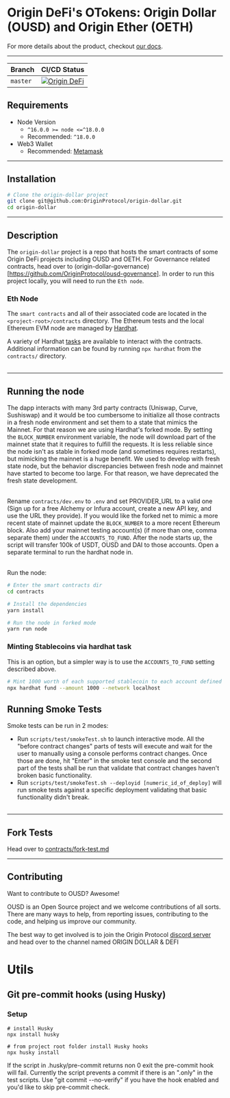 # Origin DeFi's OTokens: Origin Dollar (OUSD) and Origin Ether (OETH)
 
For more details about the product, checkout [our docs](https://docs.oeth.com).

---

| Branch    | CI/CD Status                                                                                                                                                                                                      |
| --------- | ----------------------------------------------------------------------------------------------------------------------------------------------------------------------------------------------------------------- |
| `master`  | [![Origin DeFi](https://github.com/OriginProtocol/origin-dollar/actions/workflows/defi.yml/badge.svg)](https://github.com/OriginProtocol/origin-dollar/actions/workflows/defi.yml)                                       |


## Requirements

- Node Version
  - `^16.0.0 >= node <=^18.0.0`
  - Recommended: `^18.0.0`
- Web3 Wallet
  - Recommended: [Metamask](https://metamask.io/)

---

## Installation

```bash
# Clone the origin-dollar project
git clone git@github.com:OriginProtocol/origin-dollar.git
cd origin-dollar
```

---

## Description

The `origin-dollar` project is a repo that hosts the smart contracts of some Origin DeFi projects including OUSD and OETH. For Governance related contracts, head over to (origin-dollar-governance)[https://github.com/OriginProtocol/ousd-governance]. In order to run this project locally, you will need to run the `Eth node`.

### Eth Node

The `smart contracts` and all of their associated code are located in the `<project-root>/contracts` directory. The Ethereum tests and the local Ethereum EVM node are managed by [Hardhat](https://hardhat.org/).

A variety of Hardhat [tasks](https://hardhat.org/guides/create-task.html) are available to interact with the contracts. Additional information can be found by running `npx hardhat` from the `contracts/` directory.
<br/><br/>

---

## Running the node

The dapp interacts with many 3rd party contracts (Uniswap, Curve, Sushiswap) and it would be too cumbersome to initialize all those contracts in a fresh node environment and set them to a state that mimics the Mainnet. For that reason we are using Hardhat's forked mode. By setting the `BLOCK_NUMBER` environment variable, the node will download part of the mainnet state that it requires to fulfill the requests. It is less reliable since the node isn't as stable in forked mode (and sometimes requires restarts), but mimicking the mainnet is a huge benefit. We used to develop with fresh state node, but the behavior discrepancies between fresh node and mainnet have started to become too large. For that reason, we have deprecated the fresh state development.
<br/><br/>

Rename `contracts/dev.env` to `.env` and set PROVIDER_URL to a valid one (Sign up for a free Alchemy or Infura account, create a new API key, and use the URL they provide). If you would like the forked net to mimic a more recent state of mainnet update the `BLOCK_NUMBER` to a more recent Ethereum block. Also add your mainnet testing account(s) (if more than one, comma separate them) under the `ACCOUNTS_TO_FUND`. After the node starts up, the script will transfer 100k of USDT, OUSD and DAI to those accounts. Open a separate terminal to run the hardhat node in.
<br/><br/>

Run the node:

```bash
# Enter the smart contracts dir
cd contracts

# Install the dependencies
yarn install

# Run the node in forked mode
yarn run node
```

### Minting Stablecoins via hardhat task

This is an option, but a simpler way is to use the `ACCOUNTS_TO_FUND` setting described above.

```bash
# Mint 1000 worth of each supported stablecoin to each account defined in the mnemonic
npx hardhat fund --amount 1000 --network localhost
```

## Running Smoke Tests

Smoke tests can be run in 2 modes:

- Run `scripts/test/smokeTest.sh` to launch interactive mode. All the "before contract changes" parts of tests
  will execute and wait for the user to manually using a console performs contract changes. Once those are done,
  hit "Enter" in the smoke test console and the second part of the tests shall be run that validate that contract
  changes haven't broken basic functionality.
- Run `scripts/test/smokeTest.sh --deployid [numeric_id_of_deploy]` will run smoke tests against a specific
  deployment validating that basic functionality didn't break.
  <br/><br/>

---

## Fork Tests

Head over to [contracts/fork-test.md](contracts/fork-test.md)

---

## Contributing

Want to contribute to OUSD? Awesome!

OUSD is an Open Source project and we welcome contributions of all sorts. There are many ways to help, from reporting issues, contributing to the code, and helping us improve our community.

The best way to get involved is to join the Origin Protocol [discord server](https://discord.gg/jyxpUSe) and head over to the channel named ORIGIN DOLLAR & DEFI

# Utils

## Git pre-commit hooks (using Husky)

### Setup
```
# install Husky
npx install husky

# from project root folder install Husky hooks
npx husky install

```

If the script in .husky/pre-commit returns non 0 exit the pre-commit hook will fail. Currently the script prevents a commit if there is an ".only" in the test scripts. Use "git commit --no-verify" if you have the hook enabled and you'd like to skip pre-commit check.
